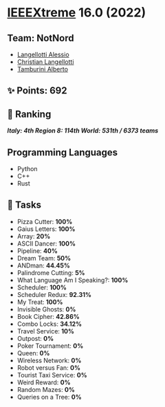# [IEEEXtreme](https://ieeextreme.org/) 16.0 (2022)

## Team: **NotNord**

* [Langellotti Alessio](https://github.com/Lange-ale)
* [Christian Langellotti](https://github.com/Lange99)
* [Tamburini Alberto](https://github.com/Tambup)

## :sparkles: Points: 692

## :1st_place_medal: Ranking

***Italy: 4th
Region 8: 114th
World: 531th / 6373 teams***

## Programming Languages

* Python
* C++
* Rust

## :triangular_flag_on_post: Tasks

* Pizza Cutter: **100%**
* Gaius Letters: **100%**
* Array: **20%**
* ASCII Dancer: **100%**
* Pipeline: **40%**
* Dream Team: **50%**
* ANDman: **44.45%**
* Palindrome Cutting: **5%**
* What Language Am I Speaking?: **100%**
* Scheduler: **100%**
* Scheduler Redux: **92.31%**
* My Treat: **100%**
* Invisible Ghosts: **0%**
* Book Cipher: **42.86%**
* Combo Locks: **34.12%**
* Travel Service: **10%**
* Outpost: **0%**
* Poker Tournament: **0%**
* Queen: **0%**
* Wireless Network: **0%**
* Robot versus Fan: **0%**
* Tourist Taxi Service: **0%**
* Weird Reward: **0%**
* Random Mazes: **0%**
* Queries on a Tree: **0%**

